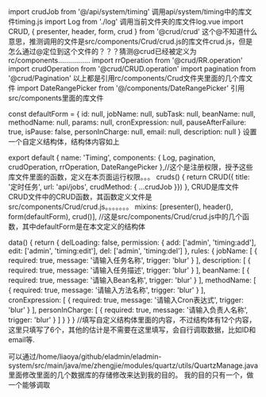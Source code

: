 import crudJob from '@/api/system/timing'
调用api/system/timing中的库文件timing.js
import Log from './log'
调用当前文件夹的库文件log.vue
import CRUD, { presenter, header, form, crud } from '@crud/crud'
这个@不知道什么意思，推测调用的文件是src/components/Crud/crud.js的库文件crud.js，但是怎么通过@定位到这个文件的？？？猜测@crud已经被定义为rc/components................
import rrOperation from '@crud/RR.operation'
import crudOperation from '@crud/CRUD.operation'
import pagination from '@crud/Pagination'
以上都是引用rc/components/Crud文件夹里面的几个库文件
import DateRangePicker from '@/components/DateRangePicker'
引用src/components里面的库文件


const defaultForm = { id: null, jobName: null, subTask: null, beanName: null, methodName: null, params: null, cronExpression: null, pauseAfterFailure: true, isPause: false, personInCharge: null, email: null, description: null }
设置一个自定义结构体，结构体内容如上



export default {
  name: 'Timing',
  components: { Log, pagination, crudOperation, rrOperation, DateRangePicker },//这个是注册权限，授予这些库文件里面的函数，定义在本页面运行权限。。。
  cruds() {
    return CRUD({ title: '定时任务', url: 'api/jobs', crudMethod: { ...crudJob }})
  },
  CRUD是库文件CRUD文件中的CRUD函数，其函数定义文件是src/components/Crud/crud.js。。。。。。。
  mixins: [presenter(), header(), form(defaultForm), crud()],
  //这是src/components/Crud/crud.js中的几个函数，其中defaultForm是在本文定义的结构体
  
  
  
  data() {
    return {
      delLoading: false,
      permission: {
        add: ['admin', 'timing:add'],
        edit: ['admin', 'timing:edit'],
        del: ['admin', 'timing:del']
      },
      rules: {
        jobName: [
          { required: true, message: '请输入任务名称', trigger: 'blur' }
        ],
        description: [
          { required: true, message: '请输入任务描述', trigger: 'blur' }
        ],
        beanName: [
          { required: true, message: '请输入Bean名称', trigger: 'blur' }
        ],
        methodName: [
          { required: true, message: '请输入方法名称', trigger: 'blur' }
        ],
        cronExpression: [
          { required: true, message: '请输入Cron表达式', trigger: 'blur' }
        ],
        personInCharge: [
          { required: true, message: '请输入负责人名称', trigger: 'blur' }
        ]
      }
    }
  }
  //填写自定义结构体里面的内容，不过结构体有12个内容，这里只填写了6个，其他的估计是不需要在这里填写，会自行调取数据，比如ID和email等.
  
  
  可以通过/home/liaoya/github/eladmin/eladmin-system/src/main/java/me/zhengjie/modules/quartz/utils/QuartzManage.java
  里面修改里面的几个数据库的存储修改来达到我的目的。
  我的目的只有一个，做一个能够调取